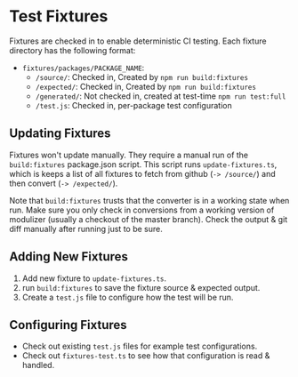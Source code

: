 # Test Fixtures

Fixtures are checked in to enable deterministic CI testing. Each fixture directory has the following format:

- `fixtures/packages/PACKAGE_NAME`:
  - `/source/`: Checked in, Created by `npm run build:fixtures`
  - `/expected/`: Checked in, Created by `npm run build:fixtures`
  - `/generated/`: Not checked in, created at test-time `npm run test:full`
  - `/test.js`: Checked in, per-package test configuration

## Updating Fixtures

Fixtures won't update manually. They require a manual run of the `build:fixtures` package.json script. This script runs `update-fixtures.ts`, which is keeps a list of all fixtures to fetch from github (`-> /source/`) and then convert (`-> /expected/`).

Note that `build:fixtures` trusts that the converter is in a working state when run. Make sure you only check in conversions from a working version of modulizer (usually a checkout of the master branch). Check the output & git diff manually after running just to be sure.

## Adding New Fixtures

1. Add new fixture to `update-fixtures.ts`.
2. run `build:fixtures` to save the fixture source & expected output.
3. Create a `test.js` file to configure how the test will be run.

## Configuring Fixtures

- Check out existing `test.js` files for example test configurations.
- Check out `fixtures-test.ts` to see how that configuration is read & handled.

